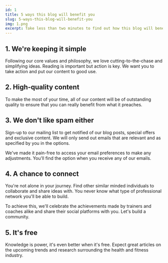 ```yaml
---
id: 1
title: 5 ways this blog will benefit you
slug: 5-ways-this-blog-will-benefit-you
img: 1.png
excerpt: Take less than two minutes to find out how this blog will benefit you greatly.
---
```


## 1. We're keeping it simple

Following our core values and philosophy, we love cutting-to-the-chase and simplifying ideas. Reading is important but action is key. We want you to take action and put our content to good use.

## 2. High-quality content

To make the most of your time, all of our content will be of outstanding quality to ensure that you can really benefit from what it preaches.

## 3. We don't like spam either

Sign-up to our mailing list to get notified of our blog posts, special offers and exclusive content. We will only send out emails that are relevant and as specified by you in the options.

We've made it pain-free to access your email preferences to make any adjustments. You'll find the option when you receive any of our emails.

## 4. A chance to connect

You're not alone in your journey. Find other similar minded individuals to collaborate and share ideas with. You never know what type of professional network you'll be able to build.  

To achieve this, we'll celebrate the achievements made by trainers and coaches alike and share their social platforms with you. Let's build a community.

## 5. It's free

Knowledge is power, it's even better when it's free. Expect great articles on the upcoming trends and research surrounding the health and fitness industry.
